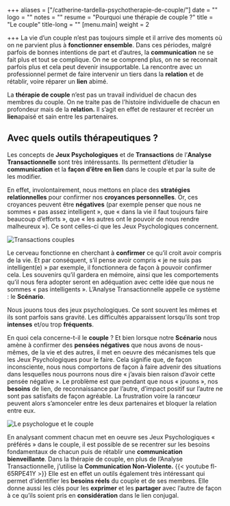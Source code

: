 +++
aliases = ["/catherine-tardella-psychotherapie-de-couple/"]
date = ""
logo = ""
notes = ""
resume = "Pourquoi une thérapie de couple ?"
title = "Le couple"
title-long = ""
[menu.main]
weight = 2

+++
La vie d’un couple n’est pas toujours simple et il arrive des moments où on ne parvient plus à **fonctionner ensemble**. Dans ces périodes, malgré parfois de bonnes intentions de part et d’autres, la **communication** ne se fait plus et tout se complique. On ne se comprend plus, on ne se reconnait parfois plus et cela peut devenir insupportable. La rencontre avec un professionnel permet de faire intervenir un tiers dans la **relation** et de rétablir, voire réparer un **lien** abimé.

La **thérapie de couple** n’est pas un travail individuel de chacun des membres du couple. On ne traite pas de l’histoire individuelle de chacun en profondeur mais de la **relation.** Il s’agit en effet de restaurer et recréer un **lien**apaisé et sain entre les partenaires.

## Avec quels outils thérapeutiques ?

Les concepts de **Jeux Psychologiques** et de **Transactions** de l’**Analyse Transactionnelle** sont très intéressants. Ils permettent d’étudier la **communication** et la **façon d’être en lien** dans le couple et par la suite de les modifier.

En effet, involontairement, nous mettons en place des **stratégies relationnelles** pour confirmer nos **croyances personnelles**. Or, ces croyances peuvent être **négatives** (par exemple penser que nous ne sommes « pas assez intelligent », que « dans la vie il faut toujours faire beaucoup d’efforts », que « les autres ont le pouvoir de nous rendre malheureux »). Ce sont celles-ci que les Jeux Psychologiques concernent.

![Transactions couples](http://ct-psy.com/wp-content/uploads/2017/10/communication-1991854_1280.png-300x105.jpg)

Le cerveau fonctionne en cherchant à **confirmer** ce qu’il croit avoir compris de la vie. Et par conséquent, s’il pense avoir compris « je ne suis pas intelligent(e) » par exemple, il fonctionnera de façon à pouvoir confirmer cela. Les souvenirs qu’il gardera en mémoire, ainsi que les comportements qu’il nous fera adopter seront en adéquation avec cette idée que nous ne sommes « pas intelligents ». L’Analyse Transactionnelle appelle ce système : le **Scénario**.

Nous jouons tous des jeux psychologiques. Ce sont souvent les mêmes et ils sont parfois sans gravité. Les difficultés apparaissent lorsqu’ils sont trop **intenses** et/ou trop **fréquents**.

En quoi cela concerne-t-il le **couple** ? Et bien lorsque notre **Scénario** nous amène à confirmer des **pensées négatives** que nous avons de nous-mêmes, de la vie et des autres, il met en oeuvre des mécanismes tels que les Jeux Psychologiques pour le faire. Cela signifie que, de façon inconsciente, nous nous comportons de façon à faire advenir des situations dans lesquelles nous pourrons nous dire « j’avais bien raison d’avoir cette pensée négative ». Le problème est que pendant que nous « jouons », nos **besoins** de lien, de reconnaissance par l’autre, d’impact positif sur l’autre ne sont pas satisfaits de façon agréable. La frustration voire la rancœur peuvent alors s’amonceler entre les deux partenaires et bloquer la relation entre eux.

![Le psychologue et le couple](http://ct-psy.com/wp-content/uploads/2017/10/stockvault-exchanging-ideas-argument-and-debate-concept196023-300x142.jpg)

En analysant comment chacun met en oeuvre ses Jeux Psychologiques « préférés » dans le couple, il est possible de se recentrer sur les besoins fondamentaux de chacun puis de rétablir une **communication bienveillante**. Dans la thérapie de couple, en plus de l’Analyse Transactionnelle, j’utilise la **Communication Non-Violente.**
{{< youtube fl-65RPE41Y >}}
Elle est en effet un outils également très intéressant qui permet d’identifier les **besoins réels** du couple et de ses membres. Elle donne aussi les clés pour les **exprimer** et les **partager** avec l’autre de façon à ce qu’ils soient pris en **considération** dans le lien conjugal.